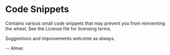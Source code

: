 Code Snippets
=============
Contains various small code snippets that may prevent you from reinventing the wheel.
See the License file for licensing terms.

Suggestions and improvements welcome as always.

-- Almer.


